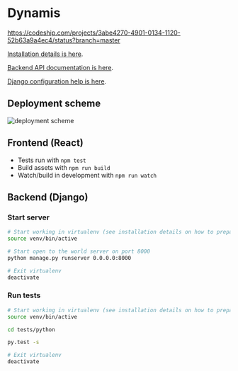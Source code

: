 # Dynamis
https://codeship.com/projects/3abe4270-4901-0134-1120-52b63a9a4ec4/status?branch=master

[Installation details is here](INSTALL.md).

[Backend API documentation is here](http://docs.dynamis1.apiary.io).

[Django configuration help is here](DJANGO_HELP.md).

## Deployment scheme
![deployment scheme](https://s4.postimg.org/gdghow8rh/dynamis_deployment_scheme.png)

## Frontend (React)

* Tests run with `npm test`
* Build assets with `npm run build`
* Watch/build in development with `npm run watch`


## Backend (Django)

### Start server

```bash
# Start working in virtualenv (see installation details on how to prepare virtualenv) 
source venv/bin/active

# Start open to the world server on port 8000
python manage.py runserver 0.0.0.0:8000

# Exit virtualenv
deactivate
```

### Run tests 

```bash
# Start working in virtualenv (see installation details on how to prepare virtualenv) 
source venv/bin/active

cd tests/python

py.test -s 

# Exit virtualenv
deactivate
```

